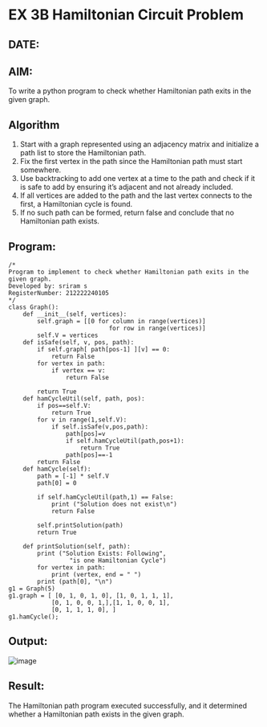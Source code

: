 # EX 3B Hamiltonian Circuit Problem
## DATE:
## AIM:
To write a python program to check whether Hamiltonian path exits in the given graph.


## Algorithm
1. Start with a graph represented using an adjacency matrix and initialize a path list to store the Hamiltonian path.
2. Fix the first vertex in the path since the Hamiltonian path must start somewhere.
3. Use backtracking to add one vertex at a time to the path and check if it is safe to add by ensuring it’s adjacent and not already included.
4. If all vertices are added to the path and the last vertex connects to the first, a Hamiltonian cycle is found. 
5. If no such path can be formed, return false and conclude that no Hamiltonian path exists.
  

## Program:
```
/*
Program to implement to check whether Hamiltonian path exits in the given graph.
Developed by: sriram s
RegisterNumber: 212222240105 
*/
class Graph():
    def __init__(self, vertices):
        self.graph = [[0 for column in range(vertices)]
                            for row in range(vertices)]
        self.V = vertices
    def isSafe(self, v, pos, path):
        if self.graph[ path[pos-1] ][v] == 0:
            return False
        for vertex in path:
            if vertex == v:
                return False
 
        return True
    def hamCycleUtil(self, path, pos):
        if pos==self.V:
            return True
        for v in range(1,self.V):
            if self.isSafe(v,pos,path):
                path[pos]=v
                if self.hamCycleUtil(path,pos+1):
                    return True
                path[pos]==-1
        return False
    def hamCycle(self):
        path = [-1] * self.V
        path[0] = 0
 
        if self.hamCycleUtil(path,1) == False:
            print ("Solution does not exist\n")
            return False
 
        self.printSolution(path)
        return True
 
    def printSolution(self, path):
        print ("Solution Exists: Following",
                 "is one Hamiltonian Cycle")
        for vertex in path:
            print (vertex, end = " ")
        print (path[0], "\n")
g1 = Graph(5)
g1.graph = [ [0, 1, 0, 1, 0], [1, 0, 1, 1, 1],
            [0, 1, 0, 0, 1,],[1, 1, 0, 0, 1],
            [0, 1, 1, 1, 0], ]
g1.hamCycle();
```

## Output:
![image](https://github.com/user-attachments/assets/71bc2d15-4ae1-4998-9a8f-5f099ea0e9af)



## Result:
The Hamiltonian path program executed successfully, and it determined whether a Hamiltonian path exists in the given graph.
